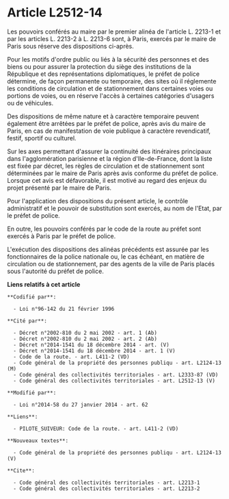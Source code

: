 # Article L2512-14

Les pouvoirs conférés au maire par le premier alinéa de l'article L. 2213-1 et par les articles L. 2213-2 à L. 2213-6 sont, à
Paris, exercés par le maire de Paris sous réserve des dispositions ci-après. 

Pour les motifs d'ordre public ou liés à la sécurité des personnes et des biens ou pour assurer la protection du siège des
institutions de la République et des représentations diplomatiques, le préfet de police détermine, de façon permanente ou
temporaire, des sites où il réglemente les conditions de circulation et de stationnement dans certaines voies ou portions de
voies, ou en réserve l'accès à certaines catégories d'usagers ou de véhicules. 

Des dispositions de même nature et à caractère temporaire peuvent également être arrêtées par le préfet de police, après avis
du maire de Paris, en cas de manifestation de voie publique à caractère revendicatif, festif, sportif ou culturel. 

Sur  les axes permettant d'assurer la continuité des itinéraires principaux  dans l'agglomération parisienne et la région
d'Ile-de-France, dont la  liste est fixée par décret, les règles de circulation et de  stationnement sont déterminées par le
maire de Paris après avis conforme  du préfet de police. Lorsque cet avis est défavorable, il est motivé au  regard des
enjeux du projet présenté par le maire de Paris. 

Pour l'application des dispositions du présent article, le contrôle administratif et le pouvoir de substitution sont exercés,
au nom de l'Etat, par le préfet de police. 

En outre, les pouvoirs conférés par le code de la route au préfet sont exercés à Paris par le préfet de police. 

L'exécution des dispositions des alinéas précédents est assurée par les fonctionnaires de la police nationale ou, le cas
échéant, en matière de circulation ou de stationnement, par des agents de la ville de Paris placés sous l'autorité du préfet
de police.

**Liens relatifs à cet article**

	**Codifié par**:

	  - Loi n°96-142 du 21 février 1996

	**Cité par**:

	  - Décret n°2002-810 du 2 mai 2002 - art. 1 (Ab)
	  - Décret n°2002-810 du 2 mai 2002 - art. 2 (Ab)
	  - Décret n°2014-1541 du 18 décembre 2014 - art. (V)
	  - Décret n°2014-1541 du 18 décembre 2014 - art. 1 (V)
	  - Code de la route. - art. L411-2 (VD)
	  - Code général de la propriété des personnes publiqu - art. L2124-13 (M)
	  - Code général des collectivités territoriales - art. L2333-87 (VD)
	  - Code général des collectivités territoriales - art. L2512-13 (V)

	**Modifié par**:

	  - Loi n°2014-58 du 27 janvier 2014 - art. 62

	**Liens**:

	  - PILOTE_SUIVEUR: Code de la route. - art. L411-2 (VD)

	**Nouveaux textes**:

	  - Code général de la propriété des personnes publiqu - art. L2124-13 (V)

	**Cite**:

	  - Code général des collectivités territoriales - art. L2213-1
	  - Code général des collectivités territoriales - art. L2213-2
